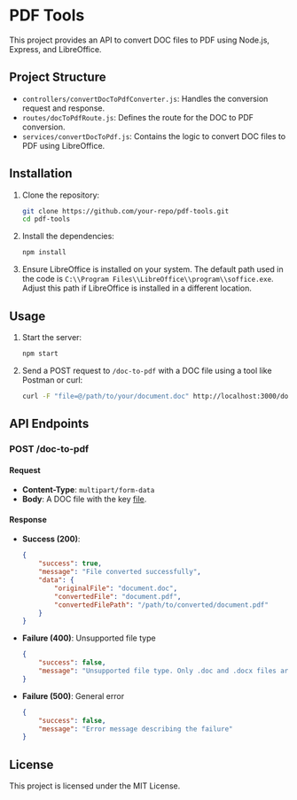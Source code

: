 # PDF Tools

This project provides an API to convert DOC files to PDF using Node.js, Express, and LibreOffice.

## Project Structure

- `controllers/convertDocToPdfConverter.js`: Handles the conversion request and response.
- `routes/docToPdfRoute.js`: Defines the route for the DOC to PDF conversion.
- `services/convertDocToPdf.js`: Contains the logic to convert DOC files to PDF using LibreOffice.

## Installation

1. Clone the repository:
    ```sh
    git clone https://github.com/your-repo/pdf-tools.git
    cd pdf-tools
    ```

2. Install the dependencies:
    ```sh
    npm install
    ```

3. Ensure LibreOffice is installed on your system. The default path used in the code is `C:\\Program Files\\LibreOffice\\program\\soffice.exe`. Adjust this path if LibreOffice is installed in a different location.

## Usage

1. Start the server:
    ```sh
    npm start
    ```

2. Send a POST request to `/doc-to-pdf` with a DOC file using a tool like Postman or curl:
    ```sh
    curl -F "file=@/path/to/your/document.doc" http://localhost:3000/doc-to-pdf
    ```

## API Endpoints

### POST /doc-to-pdf

#### Request

- **Content-Type**: `multipart/form-data`
- **Body**: A DOC file with the key [file](http://_vscodecontentref_/1).

#### Response

- **Success (200)**:
    ```json
    {
        "success": true,
        "message": "File converted successfully",
        "data": {
            "originalFile": "document.doc",
            "convertedFile": "document.pdf",
            "convertedFilePath": "/path/to/converted/document.pdf"
        }
    }
    ```

- **Failure (400)**: Unsupported file type
    ```json
    {
        "success": false,
        "message": "Unsupported file type. Only .doc and .docx files are allowed."
    }
    ```

- **Failure (500)**: General error
    ```json
    {
        "success": false,
        "message": "Error message describing the failure"
    }
    ```

## License

This project is licensed under the MIT License.